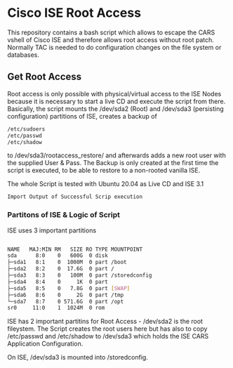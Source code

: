 # Cisco ISE Root Access

This repository contains a bash script which allows to escape the CARS vshell of Cisco ISE and therefore allows root access without root patch. Normally TAC is needed to do configuration changes on the file system or databases. 

## Get Root Access

Root access is only possible with physical/virtual access to the ISE Nodes because it is necessary to start a live CD and execute the script from there.
Basically, the script mounts the /dev/sda2 (Root) and /dev/sda3 (persisting configuration) partitions of ISE, creates a backup of 


  ```sh
/etc/sudoers 
/etc/passwd
/etc/shadow
```

to /dev/sda3/rootaccess_restore/ and afterwards adds a new root user with the supplied User & Pass. The Backup is only created at the first time the script is executed, to be able to restore to a non-rooted vanilla ISE.


The whole Script is tested with Ubuntu 20.04 as Live CD and ISE 3.1



  ```sh
Import Output of Successful Scrip execution 
```



### Partitons of ISE & Logic of Script

ISE uses 3 important partitions 

  ```sh

NAME   MAJ:MIN RM   SIZE RO TYPE MOUNTPOINT
sda      8:0    0   600G  0 disk
├─sda1   8:1    0  1000M  0 part /boot
├─sda2   8:2    0  17.6G  0 part /
├─sda3   8:3    0   100M  0 part /storedconfig
├─sda4   8:4    0     1K  0 part
├─sda5   8:5    0   7.8G  0 part [SWAP]
├─sda6   8:6    0     2G  0 part /tmp
└─sda7   8:7    0 571.6G  0 part /opt
sr0     11:0    1  1024M  0 rom

```

ISE has 2 important partitins for Root Access - /dev/sda2 is the root fileystem. The Script creates the root users here but has also to copy  /etc/passwd and /etc/shadow to /dev/sda3 which holds the ISE CARS Application Configuration.

On ISE, /dev/sda3 is mounted into /storedconfig.


